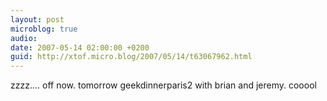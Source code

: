 ```yaml
---
layout: post
microblog: true
audio: 
date: 2007-05-14 02:00:00 +0200
guid: http://xtof.micro.blog/2007/05/14/t63067962.html
---
```

zzzz.... off now. tomorrow geekdinnerparis2 with brian and jeremy. cooool
